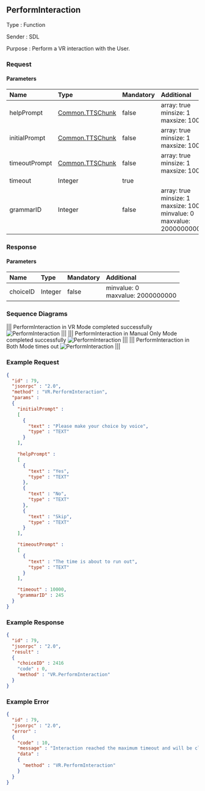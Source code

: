 ## PerformInteraction

Type
: Function

Sender
: SDL

Purpose
: Perform a VR interaction with the User.

### Request

#### Parameters

|Name|Type|Mandatory|Additional|
|:---|:---|:--------|:---------|
|helpPrompt|[Common.TTSChunk](../../common/structs/index.md#ttschunk)|false|array: true<br>minsize: 1<br>maxsize: 100|
|initialPrompt|[Common.TTSChunk](../../common/structs/index.md#ttschunk)|false|array: true<br>minsize: 1<br>maxsize: 100|
|timeoutPrompt|[Common.TTSChunk](../../common/structs/index.md#ttschunk)|false|array: true<br>minsize: 1<br>maxsize: 100|
|timeout|Integer|true||
|grammarID|Integer|false|array: true<br>minsize: 1<br>maxsize: 100<br>minvalue: 0<br>maxvalue: 2000000000|

### Response

#### Parameters

|Name|Type|Mandatory|Additional|
|:---|:---|:--------|:---------|
|choiceID|Integer|false|minvalue: 0<br>maxvalue: 2000000000|

### Sequence Diagrams
|||
PerformInteraction in VR Mode completed successfully
![PerformInteraction](./assets/PerformInteractionSuccess.png)
|||
|||
PerformInteraction in Manual Only Mode completed successfully
![PerformInteraction](./assets/PerformInteractionManualSuccess.png)
|||
|||
PerformInteraction in Both Mode times out
![PerformInteraction](./assets/PerformInteractionBothTimeout.png)
|||

### Example Request

```json
{
  "id" : 79,
  "jsonrpc" : "2.0",
  "method" : "VR.PerformInteraction",
  "params" :
  {
    "initialPrompt" :
    [
      {
        "text" : "Please make your choice by voice", 
        "type" : "TEXT"
      }
    ],

    "helpPrompt" :
    [
      {
        "text" : "Yes", 
        "type" : "TEXT"
      },
      {
        "text" : "No", 
        "type" : "TEXT"
      },
      {
        "text" : "Skip", 
        "type" : "TEXT"
      }
    ],

    "timeoutPrompt" :
    [
      {
        "text" : "The time is about to run out", 
        "type" : "TEXT"
      }
    ],

    "timeout" : 10000,
    "grammarID" : 245
  }
}
```
### Example Response

```json
{
  "id" : 79,
  "jsonrpc" : "2.0",
  "result" :
  {
    "choiceID" : 2416
    "code" : 0,
    "method" : "VR.PerformInteraction"
  }
}
```

### Example Error

```json
{
  "id" : 79,
  "jsonrpc" : "2.0",
  "error" :
  {
    "code" : 10,
    "message" : "Interaction reached the maximum timeout and will be closed",
    "data" :
    {
      "method" : "VR.PerformInteraction"
    }
  }
}
```
